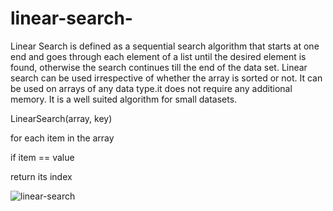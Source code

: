 # linear-search-
Linear Search is defined as a sequential search algorithm that starts at one end and goes through each element of a list until the desired element is found, otherwise the search continues till the end of the data set. 
Linear search can be used irrespective of whether the array is sorted or not. 
It can be used on arrays of any data type.it does not require any additional memory. 
It is a well suited algorithm for small datasets.

LinearSearch(array, key)

for each item in the array

if item == value

return its index

![linear-search](https://user-images.githubusercontent.com/125429485/234329397-833899ee-5055-40f1-9dee-1dacadb7d55a.gif)
